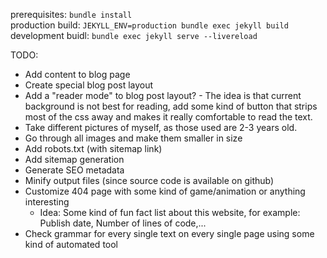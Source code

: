 prerequisites: `bundle install` <br/>
production build: `JEKYLL_ENV=production bundle exec jekyll build` <br/>
development buidl: `bundle exec jekyll serve --livereload` <br/>

TODO:

- Add content to blog page
- Create special blog post layout
- Add a "reader mode" to blog post layout? - The idea is that current background is not best for reading, add some kind of button that strips most of the css away and makes it really comfortable to read the text.
- Take different pictures of myself, as those used are 2-3 years old.
- Go through all images and make them smaller in size
- Add robots.txt (with sitemap link)
- Add sitemap generation
- Generate SEO metadata
- Minify output files (since source code is available on github)
- Customize 404 page with some kind of game/animation or anything interesting
  - Idea: Some kind of fun fact list about this website, for example: Publish date, Number of lines of code,...
- Check grammar for every single text on every single page using some kind of automated tool
